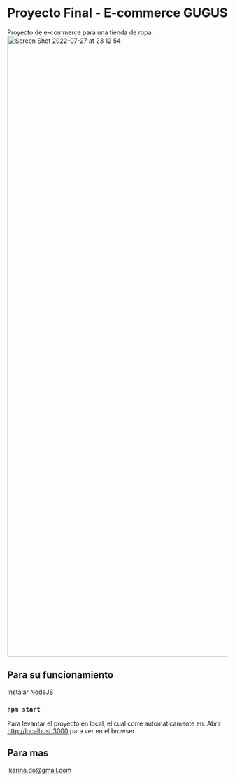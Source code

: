 # Proyecto Final - E-commerce GUGUS
Proyecto de e-commerce para una tienda de ropa.
<img width="1415" alt="Screen Shot 2022-07-27 at 23 12 54" src="https://user-images.githubusercontent.com/66655935/181405351-03147599-671e-4468-9ecf-f1e3018363f2.png">



## Para su funcionamiento
Instalar NodeJS

### `npm start`
Para levantar el proyecto en local, el cual corre automaticamente en:
Abrir [http://localhost:3000](http://localhost:3000) para ver en el browser.

## Para mas

ikarina.do@gmail.com
